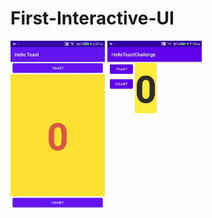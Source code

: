 # First-Interactive-UI
<img src='https://github.com/gavjain/First-Interactive-UI/blob/Hello_Toast_Task/Hello_Toast_task.gif' width='30%'>
<img src='https://github.com/gavjain/First-Interactive-UI/blob/hello_toast_challenge/hello_toast_challenge.gif' width='30%'>
